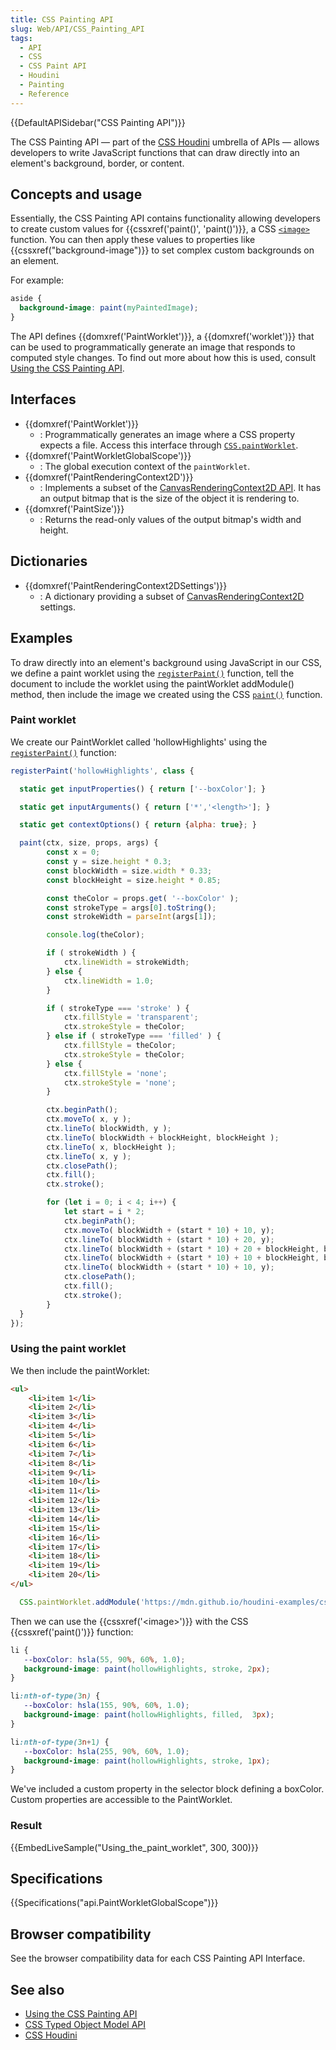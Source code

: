 ```yaml
---
title: CSS Painting API
slug: Web/API/CSS_Painting_API
tags:
  - API
  - CSS
  - CSS Paint API
  - Houdini
  - Painting
  - Reference
---
```

{{DefaultAPISidebar("CSS Painting API")}}

The CSS Painting API — part of the [CSS Houdini](/en-US/docs/Web/Houdini) umbrella of APIs — allows developers to write JavaScript functions that can draw directly into an element's background, border, or content.

## Concepts and usage

Essentially, the CSS Painting API contains functionality allowing developers to create custom values for {{cssxref('paint()', 'paint()')}}, a CSS [`<image>`](/en-US/docs/Web/CSS/image) function. You can then apply these values to properties like {{cssxref("background-image")}} to set complex custom backgrounds on an element.

For example:

```css
aside {
  background-image: paint(myPaintedImage);
}
```

The API defines {{domxref('PaintWorklet')}}, a {{domxref('worklet')}} that can be used to programmatically generate an image that responds to computed style changes. To find out more about how this is used, consult [Using the CSS Painting API](/en-US/docs/Web/API/CSS_Painting_API/Guide).

## Interfaces

- {{domxref('PaintWorklet')}}
  - : Programmatically generates an image where a CSS property expects a file. Access this interface through [`CSS.paintWorklet`](/en-US/docs/Web/API/CSS/paintWorklet "paintWorklet is a static, read-only property of the CSS interface that provides access to the PaintWorklet, which programmatically generates an image where a CSS property expects a file.").
- {{domxref('PaintWorkletGlobalScope')}}
  - : The global execution context of the `paintWorklet`.
- {{domxref('PaintRenderingContext2D')}}
  - : Implements a subset of the [CanvasRenderingContext2D API](/en-US/docs/Web/API/CanvasRenderingContext2D). It has an output bitmap that is the size of the object it is rendering to.
- {{domxref('PaintSize')}}
  - : Returns the read-only values of the output bitmap's width and height.

## Dictionaries

- {{domxref('PaintRenderingContext2DSettings')}}
  - : A dictionary providing a subset of [CanvasRenderingContext2D](/en-US/docs/Web/API/CanvasRenderingContext2D) settings.

## Examples

To draw directly into an element's background using JavaScript in our CSS, we define a paint worklet using the [`registerPaint()`](/en-US/docs/Web/API/PaintWorklet/registerPaint) function, tell the document to include the worklet using the paintWorklet addModule() method, then include the image we created using the CSS [`paint()`](</en-US/docs/Web/CSS/paint()>) function.

### Paint worklet

We create our PaintWorklet called 'hollowHighlights' using the [`registerPaint()`](/en-US/docs/Web/API/PaintWorklet/registerPaint) function:

```js
registerPaint('hollowHighlights', class {

  static get inputProperties() { return ['--boxColor']; }

  static get inputArguments() { return ['*','<length>']; }

  static get contextOptions() { return {alpha: true}; }

  paint(ctx, size, props, args) {
		const x = 0;
		const y = size.height * 0.3;
		const blockWidth = size.width * 0.33;
		const blockHeight = size.height * 0.85;

		const theColor = props.get( '--boxColor' );
		const strokeType = args[0].toString();
		const strokeWidth = parseInt(args[1]);

		console.log(theColor);

		if ( strokeWidth ) {
			ctx.lineWidth = strokeWidth;
		} else {
			ctx.lineWidth = 1.0;
		}

		if ( strokeType === 'stroke' ) {
			ctx.fillStyle = 'transparent';
			ctx.strokeStyle = theColor;
		} else if ( strokeType === 'filled' ) {
			ctx.fillStyle = theColor;
			ctx.strokeStyle = theColor;
		} else {
			ctx.fillStyle = 'none';
			ctx.strokeStyle = 'none';
		}

		ctx.beginPath();
		ctx.moveTo( x, y );
		ctx.lineTo( blockWidth, y );
		ctx.lineTo( blockWidth + blockHeight, blockHeight );
		ctx.lineTo( x, blockHeight );
		ctx.lineTo( x, y );
		ctx.closePath();
		ctx.fill();
		ctx.stroke();

		for (let i = 0; i < 4; i++) {
			let start = i * 2;
			ctx.beginPath();
			ctx.moveTo( blockWidth + (start * 10) + 10, y);
			ctx.lineTo( blockWidth + (start * 10) + 20, y);
			ctx.lineTo( blockWidth + (start * 10) + 20 + blockHeight, blockHeight);
			ctx.lineTo( blockWidth + (start * 10) + 10 + blockHeight, blockHeight);
			ctx.lineTo( blockWidth + (start * 10) + 10, y);
			ctx.closePath();
			ctx.fill();
			ctx.stroke();
		}
  }
});
```

### Using the paint worklet

We then include the paintWorklet:

```html
<ul>
    <li>item 1</li>
    <li>item 2</li>
    <li>item 3</li>
    <li>item 4</li>
    <li>item 5</li>
    <li>item 6</li>
    <li>item 7</li>
    <li>item 8</li>
    <li>item 9</li>
    <li>item 10</li>
    <li>item 11</li>
    <li>item 12</li>
    <li>item 13</li>
    <li>item 14</li>
    <li>item 15</li>
    <li>item 16</li>
    <li>item 17</li>
    <li>item 18</li>
    <li>item 19</li>
    <li>item 20</li>
</ul>
```

```js
  CSS.paintWorklet.addModule('https://mdn.github.io/houdini-examples/cssPaint/intro/worklets/hilite.js');
```

Then we can use the {{cssxref('&lt;image&gt;')}} with the CSS {{cssxref('paint()')}} function:

```css
li {
   --boxColor: hsla(55, 90%, 60%, 1.0);
   background-image: paint(hollowHighlights, stroke, 2px);
}

li:nth-of-type(3n) {
   --boxColor: hsla(155, 90%, 60%, 1.0);
   background-image: paint(hollowHighlights, filled,  3px);
}

li:nth-of-type(3n+1) {
   --boxColor: hsla(255, 90%, 60%, 1.0);
   background-image: paint(hollowHighlights, stroke, 1px);
}
```

We've included a custom property in the selector block defining a boxColor. Custom properties are accessible to the PaintWorklet.

### Result

{{EmbedLiveSample("Using_the_paint_worklet", 300, 300)}}

## Specifications

{{Specifications("api.PaintWorkletGlobalScope")}}

## Browser compatibility

See the browser compatibility data for each CSS Painting API Interface.

## See also

- [Using the CSS Painting API](/en-US/docs/Web/API/CSS_Painting_API/Guide)
- [CSS Typed Object Model API](/en-US/docs/Web/API/CSS_Typed_OM_API)
- [CSS Houdini](/en-US/docs/Web/Houdini)
